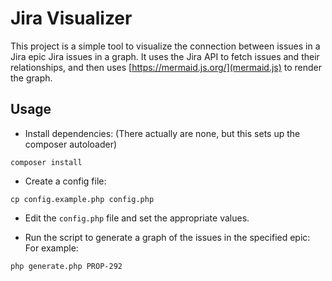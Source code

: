 # Jira Visualizer

This project is a simple tool to visualize the connection between issues in a Jira epic Jira issues in a graph.
It uses the Jira API to fetch issues and their relationships, and then uses [https://mermaid.js.org/](mermaid.js) to render the graph.

## Usage

- Install dependencies:
  (There actually are none, but this sets up the composer autoloader)
```
composer install
```

- Create a config file:
```
cp config.example.php config.php
```

- Edit the `config.php` file and set the appropriate values.

- Run the script to generate a graph of the issues in the specified epic:
For example:
```
php generate.php PROP-292
```
